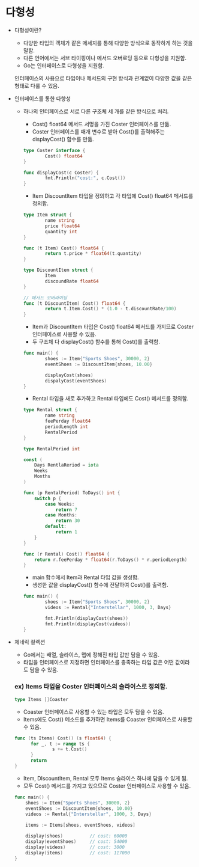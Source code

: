 # 다형성

- 다형성이란?

  - 다양한 타입의 객체가 같은 메세지를 통해 다양한 방식으로 동작하게 하는 것을 말함.
  - 다른 언어에서는 서브 타이핑이나 메서드 오버로딩 등으로 다형성을 지원함.
  - Go는 인터페이스로 다형성을 지원함.

  인터페이스의 사용으로 타입이나 메서드의 구현 방식과 관계없이 다양한 값을 같은 형태로 다룰 수 있음.

- 인터페이스를 통한 다향성

  - 하나의 인터페이스로 서로 다른 구조체 세 개를 같은 방식으로 처리.

    - Cost() float64 메서드 서명을 가진 Coster 인터페이스를 만듦.
    - Coster 인터페이스를 매개 변수로 받아 Cost()를 출력해주는 displayCost() 함수를 만듦.

    ```go
    type Coster interface {
    		Cost() float64
    }
    
    func displayCost(c Coster) {
    		fmt.Println("cost:", c.Cost())
    }
    ```

    - Item DiscountItem 타입을 정의하고 각 타입에 Cost() float64 메서드를 정의함.

    ```go
    type Item struct {
    		name string
    		price float64
    		quantity int
    }
    
    func (t Item) Cost() float64 {
    		return t.price * float64(t.quantity)
    }
    
    type DiscountItem struct {
    		Item
    		discoundRate float64
    }
    
    // 메서드 오버라이딩
    func (t DiscountItem) Cost() float64 {
    		return t.Item.Cost() * (1.0 - t.discountRate/100)
    }
    ```

    - Item과 DiscountItem 타입은 Cost() float64 메서드를 가지므로 Coster 인터페이스로 사용할 수 있음.
    - 두 구조체 다 displayCost() 함수를 통해 Cost()를 출력함.

    ```go
    func main() {
    		shoes := Item{"Sports Shoes", 30000, 2}
    		eventShoes := DiscountItem{shoes, 10.00}
    
    		displayCost(shoes) 
    		dispalyCost(eventShoes)
    }
    ```

    - Rental 타입을 새로 추가하고 Rental 타입에도 Cost() 메서드를 정의함.

    ```go
    type Rental struct {
    		name string
    		feePerday float64
    		periodLength int
    		RentalPeriod
    }
    
    type RentalPeriod int
    
    const (
        Days RentlaReriod = iota
        Weeks
        Months
    )
    
    func (p RentalPeriod) ToDays() int {
        switch p {
            case Weeks:
                return 7
            case Months:
                return 30
            default:
                return 1
        }
    }
    
    func (r Rental) Cost() float64 {
        return r.feePerday * float64(r.ToDays() * r.periodLength)
    }
    ```

    - main 함수에서 Item과 Rental 타입 값을 생성함.
    - 생성한 값을 displayCost() 함수에 전달하여 Cost()를 출력함.

    ```go
    func main() {
    		shoes := Item{"Sports Shoes", 30000, 2}
    		videos := Rental{"Interstellar", 1000, 3, Days}
    
    		fmt.Println(displayCost(shoes))
    		fmt.Println(displayCost(videos))
    }
    ```

- 제네릭 컬렉션

  - Go에서는 배열, 슬라이스, 맵에 정해진 타입 값만 담을 수 있음.
  - 타입을 인터페이스로 지정하면 인터페이스를 충족하는 타입 값은 어떤 값이라도 담을 수 있음.

  ### ex) Items 타입을 Coster 인터페이스의 슬라이스로 정의함.

  ```go
  type Items []Coaster
  ```

  - Coaster 인터페이스로 사용할 수 있는 타입은 모두 담을 수 있음.
  - Items에도 Cost() 메소드를 추가하면 Items를 Coaster 인터페이스로 사용할 수 있음.

  ```go
  func (ts Items) Cost() (s float64) {
  		for _, t := range ts {
  				s += t.Cost()
  		}
  		return 
  }
  ```

  - Item, DIscountItem, Rental 모두 Items 슬라이스 하나에 담을 수 있게 됨.
  - 모두 Cost() 메서드를 가지고 있으므로 Coster 인터페이스로 사용할 수 있음.

  ```go
  func main() {
      shoes := Item{"Sports Shoes", 30000, 2}
      eventShoes := DiscountItem{shoes, 10.00}
      videos := Rental{"Interstellar", 1000, 3, Days}
      
      items := Items[shoes, eventShoes, videos]
  
      display(shoes)          // cost: 60000
      display(eventShoes)     // cost: 54000
      display(videos)         // cost: 3000
      display(items)          // cost: 117000
  }
  ```